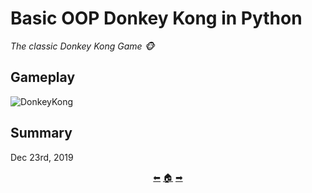 # Basic OOP Donkey Kong in Python

*The classic Donkey Kong Game 🐵*

## Gameplay

![DonkeyKong](https://user-images.githubusercontent.com/40824677/157089150-cad9f704-2bc2-40d3-85ed-03d00895d1a9.gif)


## Summary

Dec 23rd, 2019

<p align="center">
  <a href="https://github.com/madebypixel02/Python-Weekly-Exercises-2019">&#11013;</a>
  <a href="https://github.com/madebypixel02/Uc3m-Projectss">&#127968;</a>
  <a href="https://github.com/madebypixel02/Amazon-Management-Simulation-in-Python">&#10145;</a>
</p>
